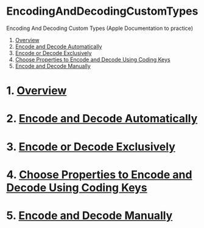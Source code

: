 # EncodingAndDecodingCustomTypes

Encoding And Decoding Custom Types (Apple Documentation to practice)

1. [Overview]()
2. [Encode and Decode Automatically]()
3. [Encode or Decode Exclusively]()
4. [Choose Properties to Encode and Decode Using Coding Keys]()
5. [Encode and Decode Manually]()


# 1. [Overview]()
# 2. [Encode and Decode Automatically]()
# 3. [Encode or Decode Exclusively]()
# 4. [Choose Properties to Encode and Decode Using Coding Keys]()
# 5. [Encode and Decode Manually]()
